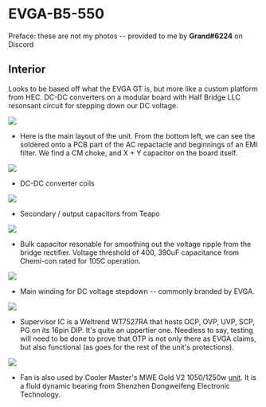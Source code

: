 # EVGA-B5-550


Preface: these are not my photos -- provided to me by **Grand#6224** on Discord

## Interior 
Looks to be based off what the EVGA GT is, but more like a custom platform from HEC. DC-DC converters on a modular board with Half Bridge LLC resonsant circuit for stepping down our DC voltage.

![](https://i.imgur.com/0sFbgLb.jpeg)
* Here is the main layout of the unit. From the bottom left, we can see the soldered onto a PCB part of the AC repactacle and beginnings of an EMI filter. We find a CM choke, and X + Y capacitor on the board itself.

![](https://i.imgur.com/Snjf38A.jpeg)
* DC-DC converter coils 

![](https://i.imgur.com/FhFfoW0.jpeg)
* Secondary / output capacitors from Teapo 

![](https://i.imgur.com/JkH6vMP.jpeg)
* Bulk capacitor resonable for smoothing out the voltage ripple from the bridge rectifier. Voltage threshold of 400, 390uF capacitance from Chemi-con rated for 105C operation.

![](https://i.imgur.com/hDZoONj.jpeg)
* Main winding for DC voltage stepdown -- commonly branded by EVGA. 

![](https://i.imgur.com/4ZT3AG1.jpeg)
* Supervisor  IC is a Weltrend WT7527RA that hosts OCP, OVP, UVP, SCP, PG on its 16pin DIP. It's quite an uppertier one. Needless to say, testing will need to be done to prove that OTP is not only there as EVGA claims, but also functional (as goes for the rest of the unit's protections).

![](https://i.imgur.com/9J7V7Rf.jpg)
* Fan is also used by Cooler Master's MWE Gold V2 1050/1250w [unit](https://www.coolenjoy.net/bbs/review/886445). It is a fluid dynamic bearing from Shenzhen Dongweifeng Electronic Technology.
